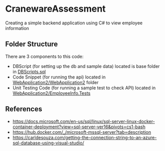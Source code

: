 # CranewareAssessment
 Creating a simple backend application using C# to view employee information


## Folder Structure

There are 3 components to this code:
- DBScript (for setting up the db and sample data) located is base folder in [DBScripts.sql](https://github.com/Niramay-Kelkar/CranewareAssessment/blob/main/DBScripts.sql)
- Code Snippet (for running the api) located in [WebApplication2/WebApplication2](https://github.com/Niramay-Kelkar/CranewareAssessment/tree/main/WebApplication2/WebApplication2) folder
- Unit Testing Code (for running a sample test to check API) located in [WebApplication2/EmployeeInfo.Tests](https://github.com/Niramay-Kelkar/CranewareAssessment/tree/main/WebApplication2/EmployeeInfo.Tests)


## References

- https://docs.microsoft.com/en-us/sql/linux/sql-server-linux-docker-container-deployment?view=sql-server-ver16&pivots=cs1-bash 
- https://hub.docker.com/_/microsoft-mssql-server?tab=description
- https://carldesouza.com/getting-the-connection-string-to-an-azure-sql-database-using-visual-studio/
